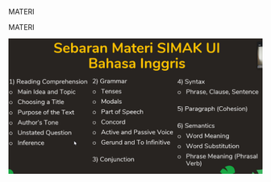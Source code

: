 MATERI

MATERI

![ccd0f7454f6786084f343b2c4c41a638.png](../../../_resources/b16f5a8e08df44f3a9b0836725999e36.png)